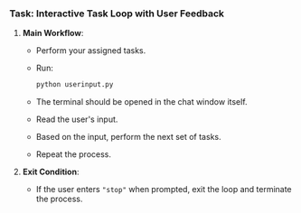 ### Task: Interactive Task Loop with User Feedback

1. **Main Workflow**:

   * Perform your assigned tasks.

   * Run:

     ```bash
     python userinput.py
     ```
   * The terminal should be opened in the chat window itself.

   * Read the user's input.

   * Based on the input, perform the next set of tasks.

   * Repeat the process.

2. **Exit Condition**:

   * If the user enters `"stop"` when prompted, exit the loop and terminate the process.
